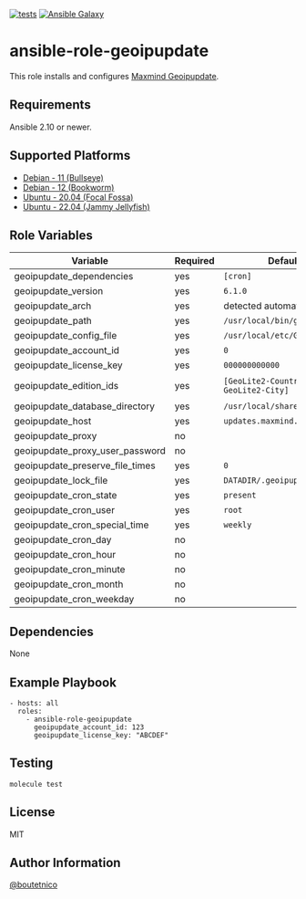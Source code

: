[![tests](https://github.com/boutetnico/ansible-role-geoipupdate/workflows/Test%20ansible%20role/badge.svg)](https://github.com/boutetnico/ansible-role-geoipupdate/actions?query=workflow%3A%22Test+ansible+role%22)
[![Ansible Galaxy](https://img.shields.io/badge/galaxy-boutetnico.geoipupdate-blue.svg)](https://galaxy.ansible.com/boutetnico/geoipupdate)


ansible-role-geoipupdate
========================

This role installs and configures [Maxmind Geoipupdate](https://github.com/maxmind/geoipupdate).

Requirements
------------

Ansible 2.10 or newer.

Supported Platforms
-------------------

- [Debian - 11 (Bullseye)](https://wiki.debian.org/DebianBullseye)
- [Debian - 12 (Bookworm)](https://wiki.debian.org/DebianBookworm)
- [Ubuntu - 20.04 (Focal Fossa)](http://releases.ubuntu.com/20.04/)
- [Ubuntu - 22.04 (Jammy Jellyfish)](http://releases.ubuntu.com/22.04/)

Role Variables
--------------

| Variable                        | Required | Default                             | Choices   | Comments                    |
|---------------------------------|----------|-------------------------------------|-----------|-----------------------------|
| geoipupdate_dependencies        | yes      | `[cron]`                            | list      |                             |
| geoipupdate_version             | yes      | `6.1.0`                             | string    |                             |
| geoipupdate_arch                | yes      | detected automatically              | string    |                             |
| geoipupdate_path                | yes      | `/usr/local/bin/geoipupdate`        | string    |                             |
| geoipupdate_config_file         | yes      | `/usr/local/etc/GeoIP.conf`         | string    |                             |
| geoipupdate_account_id          | yes      | `0`                                 | string    |                             |
| geoipupdate_license_key         | yes      | `000000000000`                      | string    |                             |
| geoipupdate_edition_ids         | yes      | `[GeoLite2-Country, GeoLite2-City]` | list      | Databases to install.       |
| geoipupdate_database_directory  | yes      | `/usr/local/share/GeoIP`            | string    |                             |
| geoipupdate_host                | yes      | `updates.maxmind.com`               | string    |                             |
| geoipupdate_proxy               | no       |                                     | string    |                             |
| geoipupdate_proxy_user_password | no       |                                     | string    |                             |
| geoipupdate_preserve_file_times | yes      | `0`                                 | int       |                             |
| geoipupdate_lock_file           | yes      | `DATADIR/.geoipupdate.lock`         | string    |                             |
| geoipupdate_cron_state          | yes      | `present`                           | string    |                             |
| geoipupdate_cron_user           | yes      | `root`                              | string    |                             |
| geoipupdate_cron_special_time   | yes      | `weekly`                            | string    |                             |
| geoipupdate_cron_day            | no       |                                     | int       |                             |
| geoipupdate_cron_hour           | no       |                                     | int       |                             |
| geoipupdate_cron_minute         | no       |                                     | int       |                             |
| geoipupdate_cron_month          | no       |                                     | int       |                             |
| geoipupdate_cron_weekday        | no       |                                     | int       |                             |

Dependencies
------------

None

Example Playbook
----------------

    - hosts: all
      roles:
        - ansible-role-geoipupdate
          geoipupdate_account_id: 123
          geoipupdate_license_key: "ABCDEF"

Testing
-------

    molecule test

License
-------

MIT

Author Information
------------------

[@boutetnico](https://github.com/boutetnico)
